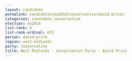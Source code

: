 ```yaml
---
layout: candidate
permalink: candidates/eu2014/conservative/david-price/
categories: candidate conservative
election: eu2014
list-rank: 6
list-rank-ordinal: 6th
person: david-price
region: west-midlands
party: conservative
title: West Midlands - Conservative Party - David Price
---
```


